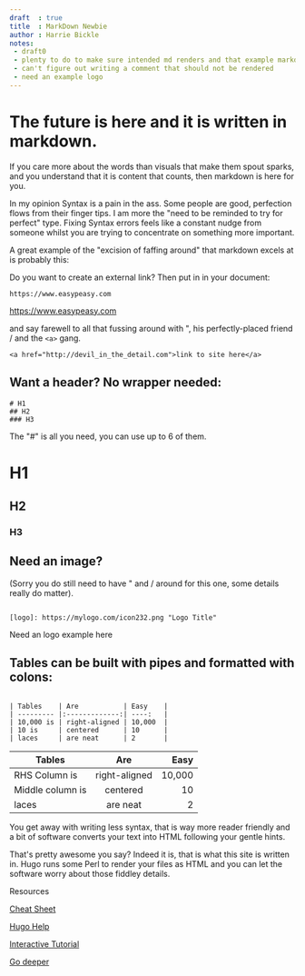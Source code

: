```yaml
---
draft  : true
title  : MarkDown Newbie
author : Harrie Bickle
notes:
 - draft0
 - plenty to do to make sure intended md renders and that example markdown does not
 - can't figure out writing a comment that should not be rendered
 - need an example logo
---
```



# The future is here and it is written in markdown.

If you care more about the words than visuals that make them spout sparks, and you understand that it is content that counts, then markdown is here for you.

In my opinion Syntax is a pain in the ass. Some people are good, perfection flows from their finger tips. I am more the "need to be reminded to try for perfect" type. Fixing Syntax errors feels like a constant nudge from someone whilst you are trying to concentrate on something more important.

A great example of the "excision of faffing around" that markdown excels at is probably this:


Do you want to create an external link? Then put in in your document:

```
https://www.easypeasy.com
```
https://www.easypeasy.com

and say farewell to all that fussing around with ", his perfectly-placed friend / and the `<a>`  gang.

```
<a href="http://devil_in_the_detail.com">link to site here</a>
```

## Want a header? No wrapper needed:

```
# H1
## H2
### H3

```
The "#" is all you need, you can use up to 6 of them.

# H1
## H2
### H3

## Need an image? 
(Sorry you do still need to have " and / around for this one, some details really do matter).

```

[logo]: https://mylogo.com/icon232.png "Logo Title"

```
Need an logo example here


## Tables can be built with pipes and formatted with colons:

```

| Tables    | Are           | Easy    |
| --------- |:-------------:| ----:   |
| 10,000 is | right-aligned | 10,000  |
| 10 is     | centered      | 10      |
| laces     | are neat      | 2       |

```


| Tables          | Are           | Easy    |
| ----------------|:-------------:| ----:   |
| RHS Column is   | right-aligned | 10,000  |
| Middle column is| centered      | 10      |
| laces           | are neat      | 2       |


You get away with writing less syntax, that is way more reader friendly and a bit of software converts your text into HTML following your gentle hints.

That's pretty awesome you say? Indeed it is, that is what this site is written in. Hugo runs some Perl to render your files as HTML and you can let the software worry about those fiddley details.

Resources

[Cheat Sheet](https://help.github.com/articles/basic-writing-and-formatting-syntax/)

[Hugo Help](https://gohugo.io/content-management/formats/#learn-markdown)

[Interactive Tutorial](https://www.markdowntutorial.com/lesson/1/)

[Go deeper](https://daringfireball.net/projects/markdown/)
